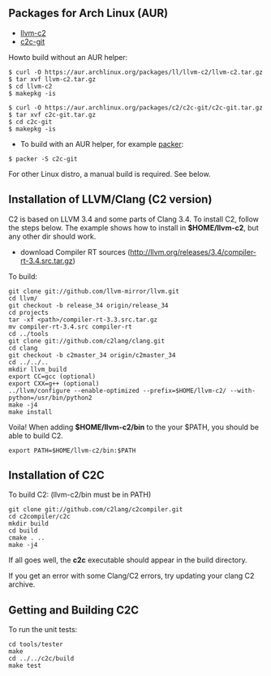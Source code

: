 
## Packages for Arch Linux (AUR)
* [llvm-c2](https://aur.archlinux.org/packages/llvm-c2/)
* [c2c-git](https://aur.archlinux.org/packages/c2c-git/)

Howto build without an AUR helper:
```
$ curl -O https://aur.archlinux.org/packages/ll/llvm-c2/llvm-c2.tar.gz
$ tar xvf llvm-c2.tar.gz
$ cd llvm-c2
$ makepkg -is

$ curl -O https://aur.archlinux.org/packages/c2/c2c-git/c2c-git.tar.gz
$ tar xvf c2c-git.tar.gz
$ cd c2c-git
$ makepkg -is
```

* To build with an AUR helper, for example [packer](https://aur.archlinux.org/packages/packer/):

```$ packer -S c2c-git```



For other Linux distro, a manual build is required. See below.

## Installation of LLVM/Clang (C2 version)
C2 is based on LLVM 3.4 and some parts of Clang 3.4.
To install C2, follow the steps below. The example shows
how to install in **$HOME/llvm-c2**, but any other dir should work.

* download Compiler RT sources (http://llvm.org/releases/3.4/compiler-rt-3.4.src.tar.gz)

To build:
```
git clone git://github.com/llvm-mirror/llvm.git
cd llvm/
git checkout -b release_34 origin/release_34
cd projects
tar -xf <path>/compiler-rt-3.3.src.tar.gz
mv compiler-rt-3.4.src compiler-rt
cd ../tools
git clone git://github.com/c2lang/clang.git
cd clang
git checkout -b c2master_34 origin/c2master_34
cd ../../..
mkdir llvm_build
export CC=gcc (optional)
export CXX=g++ (optional)
../llvm/configure --enable-optimized --prefix=$HOME/llvm-c2/ --with-python=/usr/bin/python2
make -j4
make install
```

Voila! When adding **$HOME/llvm-c2/bin** to the your $PATH, you should be able
to build C2.
```
export PATH=$HOME/llvm-c2/bin:$PATH
```

## Installation of C2C
To build C2: (llvm-c2/bin must be in PATH)
```
git clone git://github.com/c2lang/c2compiler.git
cd c2compiler/c2c
mkdir build
cd build
cmake . ..
make -j4
```
If all goes well, the **c2c** executable should appear in the build directory.

If you get an error with some Clang/C2 errors, try updating your clang C2 archive.

## Getting and Building C2C
To run the unit tests:
```
cd tools/tester
make
cd ../../c2c/build
make test
```

